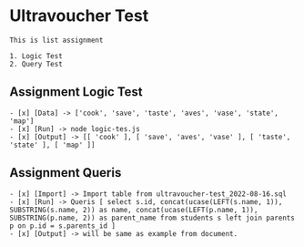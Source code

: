 # Ultravoucher Test

    This is list assignment

    1. Logic Test 
    2. Query Test 

## Assignment Logic Test
    - [x] [Data] -> ['cook', 'save', 'taste', 'aves', 'vase', 'state', 'map']
    - [x] [Run] -> node logic-tes.js
    - [x] [Output] -> [[ 'cook' ], [ 'save', 'aves', 'vase' ], [ 'taste', 'state' ], [ 'map' ]]

## Assignment Queris
    - [x] [Import] -> Import table from ultravoucher-test_2022-08-16.sql
    - [x] [Run] -> Queris [ select s.id, concat(ucase(LEFT(s.name, 1)), SUBSTRING(s.name, 2)) as name, concat(ucase(LEFT(p.name, 1)), SUBSTRING(p.name, 2)) as parent_name from students s left join parents p on p.id = s.parents_id ]    
    - [x] [Output] -> will be same as example from document.   
